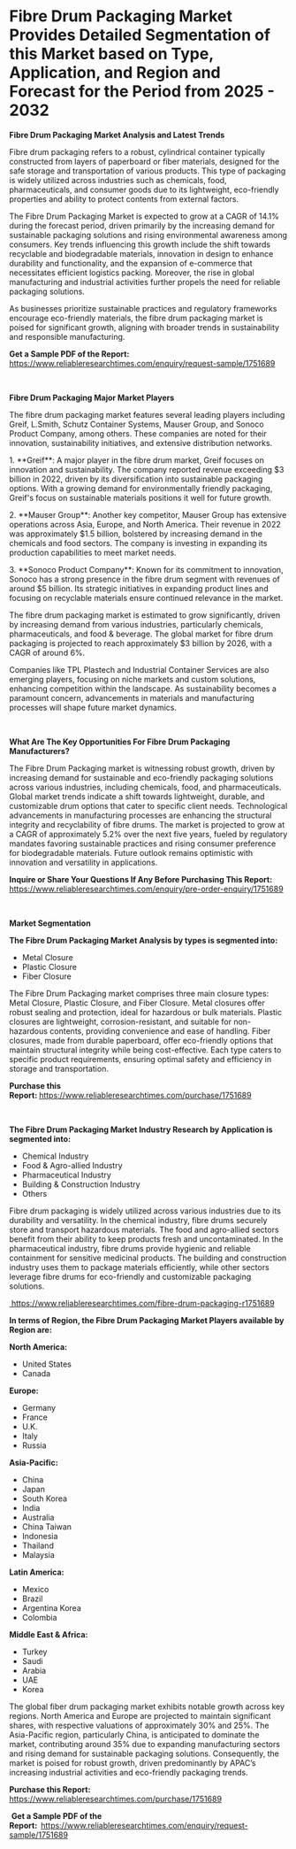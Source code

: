 <p><h1>Fibre Drum Packaging Market Provides Detailed Segmentation of this Market based on Type, Application, and Region and Forecast for the Period from 2025 - 2032</h1></p><p><strong>Fibre Drum Packaging Market Analysis and Latest Trends</strong></p>
<p><p>Fibre drum packaging refers to a robust, cylindrical container typically constructed from layers of paperboard or fiber materials, designed for the safe storage and transportation of various products. This type of packaging is widely utilized across industries such as chemicals, food, pharmaceuticals, and consumer goods due to its lightweight, eco-friendly properties and ability to protect contents from external factors.</p><p>The Fibre Drum Packaging Market is expected to grow at a CAGR of 14.1% during the forecast period, driven primarily by the increasing demand for sustainable packaging solutions and rising environmental awareness among consumers. Key trends influencing this growth include the shift towards recyclable and biodegradable materials, innovation in design to enhance durability and functionality, and the expansion of e-commerce that necessitates efficient logistics packing. Moreover, the rise in global manufacturing and industrial activities further propels the need for reliable packaging solutions.</p><p>As businesses prioritize sustainable practices and regulatory frameworks encourage eco-friendly materials, the fibre drum packaging market is poised for significant growth, aligning with broader trends in sustainability and responsible manufacturing.</p></p>
<p><strong>Get a Sample PDF of the Report:&nbsp;</strong> <a href="https://www.reliableresearchtimes.com/enquiry/request-sample/1751689?utm_campaign=3650&utm_medium=2&utm_source=Github&utm_content=ia&utm_term=19042025&utm_id=fibre-drum-packaging">https://www.reliableresearchtimes.com/enquiry/request-sample/1751689</a></p>
<p>&nbsp;</p>
<p><strong>Fibre Drum Packaging Major Market Players</strong></p>
<p><p>The fibre drum packaging market features several leading players including Greif, L.Smith, Schutz Container Systems, Mauser Group, and Sonoco Product Company, among others. These companies are noted for their innovation, sustainability initiatives, and extensive distribution networks.</p><p>1. **Greif**: A major player in the fibre drum market, Greif focuses on innovation and sustainability. The company reported revenue exceeding $3 billion in 2022, driven by its diversification into sustainable packaging options. With a growing demand for environmentally friendly packaging, Greif's focus on sustainable materials positions it well for future growth.</p><p>2. **Mauser Group**: Another key competitor, Mauser Group has extensive operations across Asia, Europe, and North America. Their revenue in 2022 was approximately $1.5 billion, bolstered by increasing demand in the chemicals and food sectors. The company is investing in expanding its production capabilities to meet market needs.</p><p>3. **Sonoco Product Company**: Known for its commitment to innovation, Sonoco has a strong presence in the fibre drum segment with revenues of around $5 billion. Its strategic initiatives in expanding product lines and focusing on recyclable materials ensure continued relevance in the market.</p><p>The fibre drum packaging market is estimated to grow significantly, driven by increasing demand from various industries, particularly chemicals, pharmaceuticals, and food & beverage. The global market for fibre drum packaging is projected to reach approximately $3 billion by 2026, with a CAGR of around 6%. </p><p>Companies like TPL Plastech and Industrial Container Services are also emerging players, focusing on niche markets and custom solutions, enhancing competition within the landscape. As sustainability becomes a paramount concern, advancements in materials and manufacturing processes will shape future market dynamics.</p></p>
<p>&nbsp;</p>
<p><strong>What Are The Key Opportunities For Fibre Drum Packaging Manufacturers?</strong></p>
<p><p>The Fibre Drum Packaging market is witnessing robust growth, driven by increasing demand for sustainable and eco-friendly packaging solutions across various industries, including chemicals, food, and pharmaceuticals. Global market trends indicate a shift towards lightweight, durable, and customizable drum options that cater to specific client needs. Technological advancements in manufacturing processes are enhancing the structural integrity and recyclability of fibre drums. The market is projected to grow at a CAGR of approximately 5.2% over the next five years, fueled by regulatory mandates favoring sustainable practices and rising consumer preference for biodegradable materials. Future outlook remains optimistic with innovation and versatility in applications.</p></p>
<p><strong>Inquire or Share Your Questions If Any Before Purchasing This Report:</strong> <a href="https://www.reliableresearchtimes.com/enquiry/pre-order-enquiry/1751689?utm_campaign=3650&utm_medium=2&utm_source=Github&utm_content=ia&utm_term=19042025&utm_id=fibre-drum-packaging">https://www.reliableresearchtimes.com/enquiry/pre-order-enquiry/1751689</a></p>
<p>&nbsp;</p>
<p><strong>Market Segmentation</strong></p>
<p><strong>The Fibre Drum Packaging Market Analysis by types is segmented into:</strong></p>
<p><ul><li>Metal Closure</li><li>Plastic Closure</li><li>Fiber Closure</li></ul></p>
<p><p>The Fibre Drum Packaging market comprises three main closure types: Metal Closure, Plastic Closure, and Fiber Closure. Metal closures offer robust sealing and protection, ideal for hazardous or bulk materials. Plastic closures are lightweight, corrosion-resistant, and suitable for non-hazardous contents, providing convenience and ease of handling. Fiber closures, made from durable paperboard, offer eco-friendly options that maintain structural integrity while being cost-effective. Each type caters to specific product requirements, ensuring optimal safety and efficiency in storage and transportation.</p></p>
<p><strong>Purchase this Report:&nbsp;</strong><a href="https://www.reliableresearchtimes.com/purchase/1751689?utm_campaign=3650&utm_medium=2&utm_source=Github&utm_content=ia&utm_term=19042025&utm_id=fibre-drum-packaging">https://www.reliableresearchtimes.com/purchase/1751689</a></p>
<p>&nbsp;</p>
<p><strong>The Fibre Drum Packaging Market Industry Research by Application is segmented into:</strong></p>
<p><ul><li>Chemical Industry</li><li>Food & Agro-allied Industry</li><li>Pharmaceutical Industry</li><li>Building & Construction Industry</li><li>Others</li></ul></p>
<p><p>Fibre drum packaging is widely utilized across various industries due to its durability and versatility. In the chemical industry, fibre drums securely store and transport hazardous materials. The food and agro-allied sectors benefit from their ability to keep products fresh and uncontaminated. In the pharmaceutical industry, fibre drums provide hygienic and reliable containment for sensitive medicinal products. The building and construction industry uses them to package materials efficiently, while other sectors leverage fibre drums for eco-friendly and customizable packaging solutions.</p></p>
<p><a href="https://www.reliableresearchtimes.com/fibre-drum-packaging-r1751689?utm_campaign=3650&utm_medium=2&utm_source=Github&utm_content=ia&utm_term=19042025&utm_id=fibre-drum-packaging">&nbsp;https://www.reliableresearchtimes.com/fibre-drum-packaging-r1751689</a></p>
<p><strong>In terms of Region, the Fibre Drum Packaging Market Players available by Region are:</strong></p>
<p>
    <p> <strong> North America: </strong>
        <ul>
            <li>United States</li>
            <li>Canada</li>
        </ul>
        </p> 
    <p> <strong> Europe: </strong>
        <ul>
            <li>Germany</li>
            <li>France</li>
            <li>U.K.</li>
            <li>Italy</li>
            <li>Russia</li>
        </ul>
        </p> 
    <p> <strong> Asia-Pacific: </strong>
        <ul>
            <li>China</li>
            <li>Japan</li>
            <li>South Korea</li>
            <li>India</li>
            <li>Australia</li>
            <li>China Taiwan</li>
            <li>Indonesia</li>
            <li>Thailand</li>
            <li>Malaysia</li>
        </ul>
        </p> 
    <p> <strong> Latin America: </strong>
        <ul>
            <li>Mexico</li>
            <li>Brazil</li>
            <li>Argentina Korea</li>
            <li>Colombia</li>
        </ul>
        </p> 
    <p> <strong> Middle East & Africa: </strong>
        <ul>
            <li>Turkey</li>
            <li>Saudi</li>
            <li>Arabia</li>
            <li>UAE</li>
            <li>Korea</li>
        </ul>
    </p>
    </p>
<p><p>The global fiber drum packaging market exhibits notable growth across key regions. North America and Europe are projected to maintain significant shares, with respective valuations of approximately 30% and 25%. The Asia-Pacific region, particularly China, is anticipated to dominate the market, contributing around 35% due to expanding manufacturing sectors and rising demand for sustainable packaging solutions. Consequently, the market is poised for robust growth, driven predominantly by APAC’s increasing industrial activities and eco-friendly packaging trends.</p></p>
<p><strong>Purchase this Report: </strong><a href="https://www.reliableresearchtimes.com/purchase/1751689?utm_campaign=3650&utm_medium=2&utm_source=Github&utm_content=ia&utm_term=19042025&utm_id=fibre-drum-packaging">https://www.reliableresearchtimes.com/purchase/1751689</a></p>
<p>&nbsp;<strong>Get a Sample PDF of the Report:&nbsp;&nbsp;</strong><a href="https://www.reliableresearchtimes.com/enquiry/request-sample/1751689?utm_campaign=3650&utm_medium=2&utm_source=Github&utm_content=ia&utm_term=19042025&utm_id=fibre-drum-packaging">https://www.reliableresearchtimes.com/enquiry/request-sample/1751689</a></p>
<p><strong></strong></p>
<p><p></p><p></p><p></p></p>